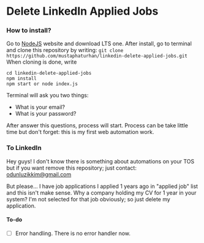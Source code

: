 # Delete LinkedIn Applied Jobs
### How to install?
Go to [NodeJS](https://nodejs.org/en/) website and download LTS one. After install, go to terminal and clone this repository by writing:
`git clone https://github.com/mustaphaturhan/linkedin-delete-applied-jobs.git`
When cloning is done, write
```
cd linkedin-delete-applied-jobs
npm install
npm start or node index.js
```
Terminal will ask you two things:
- What is your email?
- What is your password?

After answer this questions, process will start. Process can be take little time but don't forget: this is my first web automation work.

### To LinkedIn
Hey guys! I don't know there is something about automations on your TOS but if you want remove this repository; just contact: [odunluzikkim@gmail.com](mailto:odunluzikkim@gmail.com)

But please... I have job applications I applied 1 years ago in "applied job" list and this isn't make sense. Why a company holding my CV for 1 year in your system? I'm not selected for that job obviously; so just delete my application.

#### To-do

- [ ] Error handling. There is no error handler now.

